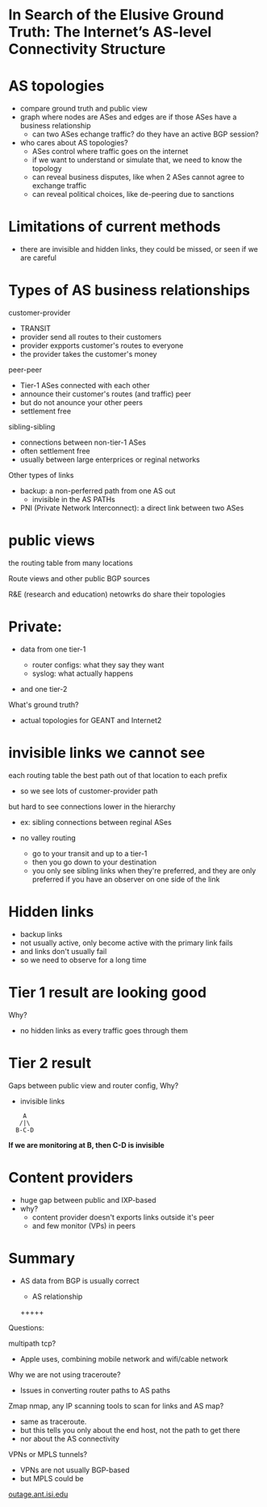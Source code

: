 # In Search of the Elusive Ground Truth: The Internet’s AS-level Connectivity Structure

# AS topologies

* compare ground truth and public view
* graph where nodes are ASes and edges are if those ASes have a business relationship
    * can two ASes echange traffic? do they have an active BGP session?
* who cares about AS topologies?
    * ASes control where traffic goes on the internet
    * if we want to understand or simulate that, we need to know the topology
    * can reveal business disputes, like when 2 ASes cannot agree to exchange traffic
    * can reveal political choices, like de-peering due to sanctions

# Limitations of current methods

* there are invisible and hidden links, they could be missed, or seen if we are careful

# Types of AS business relationships

customer-provider
* TRANSIT
* provider send all routes to their customers
* provider expports customer's routes to everyone
* the provider takes the customer's money

peer-peer
* Tier-1 ASes connected with each other
* announce their customer's routes (and traffic) peer
* but do not anounce your other peers
* settlement free

sibling-sibling
* connections between non-tier-1 ASes
* often settlement free
* usually between large enterprices or reginal networks

Other types of links
* backup: a non-perferred path from one AS out
    * invisible in the AS PATHs
* PNI (Private Network Interconnect): a direct link between two ASes

# public views

the routing table from many locations

Route views and other public BGP sources

R&E (research and education) netowrks do share their topologies

# Private:

* data from one tier-1
    * router configs: what they say they want
    * syslog: what actually happens

* and one tier-2

What's ground truth?
* actual topologies for GEANT and Internet2

# invisible links we cannot see

each routing table the best path out of that location to each prefix

* so we see lots of customer-provider path

but hard to see connections lower in the hierarchy
* ex: sibling connections between reginal ASes

* no valley routing
    * go to your transit and up to a tier-1
    * then you go down to your destination
    * you only see sibling links when they're preferred, and they are only preferred if you have an observer on one side of the link

# Hidden links

* backup links
* not usually active, only become active with the primary link fails
* and links don't usually fail
* so we need to observe for a long time

# Tier 1 result are looking good

Why?

* no hidden links as every traffic goes through them

# Tier 2 result

Gaps between public view and router config, Why?

* invisible links

```
    A
   /|\
  B-C-D
```

**If we are monitoring at B, then C-D is invisible**

# Content providers

* huge gap between public and IXP-based
* why?
    * content provider doesn't exports links outside it's peer
    * and few monitor (VPs) in peers

# Summary

* AS data from BGP is usually correct
    * AS relationship

    +++++

Questions:

multipath tcp?

* Apple uses, combining mobile network and wifi/cable network

Why we are not using traceroute?

* Issues in converting router paths to AS paths

Zmap nmap, any IP scanning tools to scan for links and AS map?

* same as traceroute.
* but this tells you only about the end host, not the path to get there
* nor about the AS connectivity

VPNs or MPLS tunnels?
* VPNs are not usually BGP-based
* but MPLS could be


[outage.ant.isi.edu](outage.ant.isi.edu)